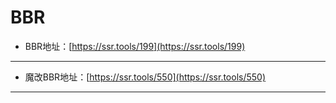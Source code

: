 # BBR

* BBR地址：[https://ssr.tools/199](https://ssr.tools/199)

---

* 魔改BBR地址：[https://ssr.tools/550](https://ssr.tools/550)

---